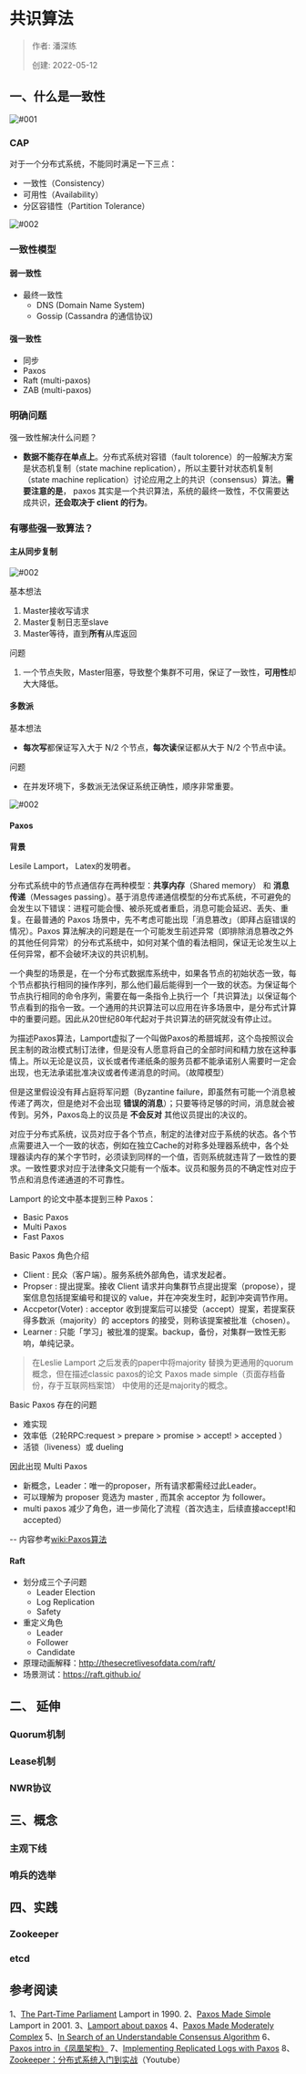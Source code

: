 # 共识算法

> 作者: 潘深练
>
> 创建: 2022-05-12

## 一、什么是一致性

![#001](../_media/images/06-consensus-algorithm/001-CAP.jpg)

### CAP

对于一个分布式系统，不能同时满足一下三点：

- 一致性（Consistency）
- 可用性（Availability）
- 分区容错性（Partition Tolerance）

![#002](../_media/images/06-consensus-algorithm/002-consensus.jpg)

### 一致性模型

#### 弱一致性

- 最终一致性
    - DNS (Domain Name System)
    - Gossip (Cassandra 的通信协议)

#### 强一致性

- 同步
- Paxos
- Raft (multi-paxos)
- ZAB (multi-paxos)

### 明确问题

强一致性解决什么问题？

- **数据不能存在单点上**。分布式系统对容错（fault tolorence）的一般解决方案是状态机复制（state machine replication），所以主要针对状态机复制（state machine replication）讨论应用之上的共识（consensus）算法。**需要注意的是**， paxos 其实是一个共识算法，系统的最终一致性，不仅需要达成共识，**还会取决于 client 的行为**。


### 有哪些强一致算法？

#### 主从同步复制

![#002](../_media/images/06-consensus-algorithm/003-master-slave.jpg)

基本想法

1. Master接收写请求
2. Master复制日志至slave
3. Master等待，直到**所有**从库返回

问题

1. 一个节点失败，Master阻塞，导致整个集群不可用，保证了一致性，**可用性**却大大降低。

#### 多数派

基本想法

- **每次写**都保证写入大于 N/2 个节点，**每次读**保证都从大于 N/2 个节点中读。

问题

- 在并发环境下，多数派无法保证系统正确性，顺序非常重要。

![#002](../_media/images/06-consensus-algorithm/004-duoshupai.jpg)

#### Paxos

**背景**

Lesile Lamport， Latex的发明者。

分布式系统中的节点通信存在两种模型：**共享内存**（Shared memory） 和 **消息传递**（Messages passing）。基于消息传递通信模型的分布式系统，不可避免的会发生以下错误：进程可能会慢、被杀死或者重启，消息可能会延迟、丢失、重复。在最普通的 Paxos 场景中，先不考虑可能出现「消息篡改」（即拜占庭错误的情况）。Paxos 算法解决的问题是在一个可能发生前述异常（即排除消息篡改之外的其他任何异常）的分布式系统中，如何对某个值的看法相同，保证无论发生以上任何异常，都不会破坏决议的共识机制。

一个典型的场景是，在一个分布式数据库系统中，如果各节点的初始状态一致，每个节点都执行相同的操作序列，那么他们最后能得到一个一致的状态。为保证每个节点执行相同的命令序列，需要在每一条指令上执行一个「共识算法」以保证每个节点看到的指令一致。一个通用的共识算法可以应用在许多场景中，是分布式计算中的重要问题。因此从20世纪80年代起对于共识算法的研究就没有停止过。

为描述Paxos算法，Lamport虚拟了一个叫做Paxos的希腊城邦，这个岛按照议会民主制的政治模式制订法律，但是没有人愿意将自己的全部时间和精力放在这种事情上。所以无论是议员，议长或者传递纸条的服务员都不能承诺别人需要时一定会出现，也无法承诺批准决议或者传递消息的时间。（故障模型）

但是这里假设没有拜占庭将军问题（Byzantine failure，即虽然有可能一个消息被传递了两次，但是绝对不会出现 **错误的消息**）；只要等待足够的时间，消息就会被传到。另外，Paxos岛上的议员是 **不会反对** 其他议员提出的决议的。

对应于分布式系统，议员对应于各个节点，制定的法律对应于系统的状态。各个节点需要进入一个一致的状态，例如在独立Cache的对称多处理器系统中，各个处理器读内存的某个字节时，必须读到同样的一个值，否则系统就违背了一致性的要求。一致性要求对应于法律条文只能有一个版本。议员和服务员的不确定性对应于节点和消息传递通道的不可靠性。

Lamport 的论文中基本提到三种 Paxos：

- Basic Paxos
- Multi Paxos
- Fast Paxos

Basic Paxos 角色介绍

- Client : 民众（客户端）。服务系统外部角色，请求发起者。
- Propser : 提出提案。接收 Client 请求并向集群节点提出提案（propose），提案信息包括提案编号和提议的 value，并在冲突发生时，起到冲突调节作用。
- Accpetor(Voter) : acceptor 收到提案后可以接受（accept）提案，若提案获得多数派（majority）的 acceptors 的接受，则称该提案被批准（chosen）。
- Learner :  只能「学习」被批准的提案。backup，备份，对集群一致性无影响，单纯记录。


> 在Leslie Lamport 之后发表的paper中将majority 替换为更通用的quorum 概念，但在描述classic paxos的论文  Paxos made simple（页面存档备份，存于互联网档案馆） 中使用的还是majority的概念。

Basic Paxos 存在的问题

- 难实现
- 效率低（2轮RPC:request > prepare > promise > accept! > accepted ）
- 活锁（liveness）或 dueling

因此出现 Multi Paxos 

- 新概念，Leader：唯一的proposer，所有请求都需经过此Leader。
- 可以理解为 proposer 竞选为 master , 而其余 acceptor 为 follower。
- multi paxos 减少了角色，进一步简化了流程（首次选主，后续直接accept!和accepted）

-- 内容参考[wiki:Paxos算法](https://zh.wikipedia.org/zh-hk/Paxos%E7%AE%97%E6%B3%95)

#### Raft

- 划分成三个子问题
    - Leader Election
    - Log Replication
    - Safety
- 重定义角色
    - Leader
    - Follower
    - Candidate
- 原理动画解释：http://thesecretlivesofdata.com/raft/
- 场景测试：https://raft.github.io/

## 二、 延伸

### Quorum机制

### Lease机制

### NWR协议





## 三、概念

### 主观下线

### 哨兵的选举




## 四、实践

### Zookeeper

### etcd






## 参考阅读

1、[The Part-Time Parliament](https://lamport.azurewebsites.net/pubs/lamport-paxos.pdf) Lamport in 1990.
2、[Paxos Made Simple](https://lamport.azurewebsites.net/pubs/paxos-simple.pdf) Lamport in 2001.
3、[Lamport about paxos](http://lamport.azurewebsites.net/pubs/pubs.html#lamport-paxos)
4、[Paxos Made Moderately Complex](https://paxos.systems/)
5、[In Search of an Understandable Consensus Algorithm](https://web.stanford.edu/~ouster/cgi-bin/papers/raft-atc14)
6、[Paxos intro in《凤凰架构》](http://icyfenix.cn/distribution/consensus/paxos.html)
7、[Implementing Replicated Logs with Paxos](https://ongardie.net/static/raft/userstudy/paxos.pdf)
8、[Zookeeper：分布式系统入门到实战](https://www.youtube.com/watch?v=BhosKsE8up8)（Youtube）
